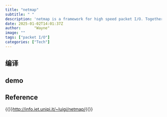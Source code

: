 ```yaml
---
title: "netmap"
subtitle: " "
description: 'netmap is a framework for high speed packet I/O. Together with its companion VALE software switch, it is implemented as a single kernel module and available for FreeBSD, Linux and now also Windows (OSX still missing, unfortunately). netmap supports access to network cards (NICs), host stack, virtual ports (the "VALE" switch), and "netmap pipes". It can easily reach line rate on 10G NICs (14.88 Mpps), over 30 Mpps on 40G NICs (limited by the NIC''s hardware), over 20 Mpps on VALE ports, and over 100 Mpps on netmap pipes. There is netmap support for QEMU, libpcap (hence, all libpcap applications can use it), the bhyve hypervisor, the Click modular ruter, and a number of other applications.'
date: 2025-01-02T14:01:37Z
author:      "Wayne"
image: ""
tags: ["packet I/O"]
categories: ["Tech"]
---
```


## 编译

## demo

## Reference

{{<rawhtml>}}<a href="http://info.iet.unipi.it/~luigi/netmap/" target="_blank">http://info.iet.unipi.it/~luigi/netmap/</a>{{</rawhtml>}}
